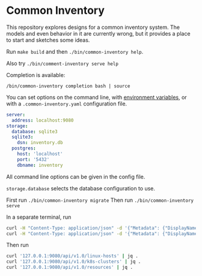 # Common Inventory
This repository explores designs for a common inventory system.  The models and even behavior in it are
currently wrong, but it provides a place to start and sketches some ideas.

Run `make build` and then `./bin/common-inventory help`.

Also try `./bin/comment-inventory serve help`

Completion is available:

```
/bin/common-inventory completion bash | source
```

You can set options on the command line, with [environment variables](https://pkg.go.dev/github.com/spf13/viper@v1.18.2#AutomaticEnv), or with a `.common-inventory.yaml` configuration file.

```yaml
server:
  address: localhost:9080
storage:
  database: sqlite3
  sqlite3:
    dsn: inventory.db
  postgres:
    host: 'localhost'
    port: '5432'
    dbname: inventory
```

All command line options can be given in the config file.

`storage.database` selects the database configuration to use.

First run `./bin/common-inventory migrate`
Then run `./bin/common-inventory serve`

In a separate terminal, run

```bash
curl -H "Content-Type: application/json" -d '{"Metadata": {"DisplayName": "Example Cluster"}, "ApiServer": "www.example.com/api-server"}' http://localhost:9080/api/inventory/v1.0/k8s-clusters
curl -H "Content-Type: application/json" -d '{"Metadata": {"DisplayName": "Example Host"}, "Fqdn": "www.example.com"}' http://localhost:9080/api/inventory/v1.0/linux-hosts
```

Then run

```bash
curl '127.0.0.1:9080/api/v1.0/linux-hosts' | jq .
curl '127.0.0.1:9080/api/v1.0/k8s-clusters' | jq .
curl '127.0.0.1:9080/api/v1.0/resources' | jq .
```
